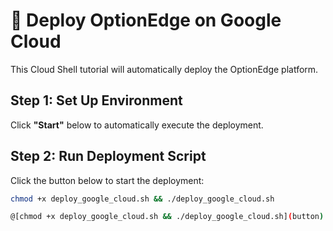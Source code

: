 # 🚀 Deploy OptionEdge on Google Cloud

This Cloud Shell tutorial will automatically deploy the OptionEdge platform.

## Step 1: Set Up Environment
Click **"Start"** below to automatically execute the deployment.

## Step 2: Run Deployment Script

Click the button below to start the deployment:

```bash
chmod +x deploy_google_cloud.sh && ./deploy_google_cloud.sh

@[chmod +x deploy_google_cloud.sh && ./deploy_google_cloud.sh](button)

